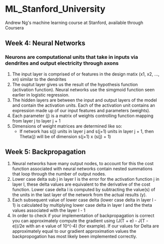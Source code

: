 # ML_Stanford_University
Andrew Ng's machine learning course at Stanford, available through Coursera

## Week 4: Neural Networks
### Neurons are computational units that take in inputs via dendrites and output electricity through axons
1. The input layer is comprised of or features in the design matix (x1, x2, ..., xn) similar to the dendrites
2. The ouptut layer gives us the result of the hypothesis function (activation function). Neural networks use the simgmoid function seen earlier in logistic regression.
3. The hidden layers are between the input and output layers of the model and contain the activation units. Each of the activation unit contains an expression made up of our input features and parameters (weights).
4. Each parameter (j) is a matrix of weights controlling function mapping from layer j to layer j + 1
5. Dimensions of weight matrices are determined like so:
	* If network has s(j) units in layer j and s(j+1) units in layer j + 1, then Theta(j) will be of dimension s(j+1) x (s(j) + 1)

## Week 5: Backpropagation
1. Neural networks have many output nodes, to account for this the cost function associated with neural networks contain nested summations that loop through the number of output nodes.
2. Lower case delta sub j in layer l is the error for the activation function j in layer l, these delta values are equivalent to the derivative of the cost function. Lower case delta l is computed by subtracting the value(s) of the units in the last layer of the network from the actual results (y).
3. Each subsequent value of lower case delta (lower case delta in layer l - 1) is calculated by multiplying lower case delta in layer l and the theta values associated with the layer l - 1
4. In order to check if your implementation of backpropagation is correct you can approximately compute the gradient using (J(T + e) - J(T - e))/2e with an e value of 10^(-4) (for example). If our values for Delta are approximately equal to our gradient approximation values the backpropogation has most likely been implemented correctly.
